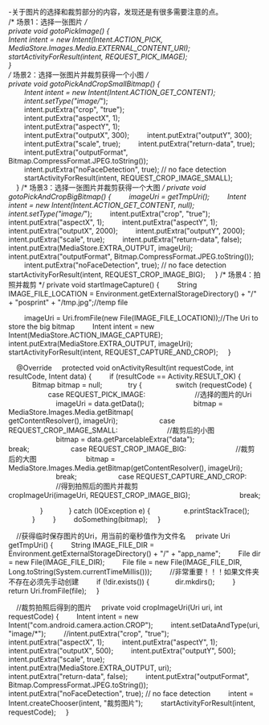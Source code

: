 -关于图片的选择和裁剪部分的内容，发现还是有很多需要注意的点。  
/* 场景1：选择一张图片 */  
  private void gotoPickImage() {  
        Intent intent = new Intent(Intent.ACTION_PICK, MediaStore.Images.Media.EXTERNAL_CONTENT_URI);  
        startActivityForResult(intent, REQUEST_PICK_IMAGE);  
  }   
/* 场景2：选择一张图片并裁剪获得一个小图 */  
  private void gotoPickAndCropSmallBitmap() {  
        Intent intent = new Intent(Intent.ACTION_GET_CONTENT);  
        intent.setType("image/*");  
        intent.putExtra("crop", "true");  
        intent.putExtra("aspectX", 1);  
        intent.putExtra("aspectY", 1);  
        intent.putExtra("outputX", 300);
        intent.putExtra("outputY", 300);
        intent.putExtra("scale", true);
        intent.putExtra("return-data", true);  
        intent.putExtra("outputFormat", Bitmap.CompressFormat.JPEG.toString());  
        intent.putExtra("noFaceDetection", true); // no face detection  
        startActivityForResult(intent, REQUEST_CROP_IMAGE_SMALL);  
    }
/* 场景3：选择一张图片并裁剪获得一个大图 */
   private void gotoPickAndCropBigBitmap() {
        imageUri = getTmpUri();
        Intent intent = new Intent(Intent.ACTION_GET_CONTENT, null);
        intent.setType("image/*");
        intent.putExtra("crop", "true");
        intent.putExtra("aspectX", 1);
        intent.putExtra("aspectY", 1);
        intent.putExtra("outputX", 2000);
        intent.putExtra("outputY", 2000);
        intent.putExtra("scale", true);
        intent.putExtra("return-data", false);
        intent.putExtra(MediaStore.EXTRA_OUTPUT, imageUri);
        intent.putExtra("outputFormat", Bitmap.CompressFormat.JPEG.toString());
        intent.putExtra("noFaceDetection", true); // no face detection
        startActivityForResult(intent, REQUEST_CROP_IMAGE_BIG);
    }
/* 场景4：拍照并裁剪 */
 private void startImageCapture() {
        String IMAGE_FILE_LOCATION = Environment.getExternalStorageDirectory() + "/" + "posprint" + "/tmp.jpg";//temp file

        imageUri = Uri.fromFile(new File(IMAGE_FILE_LOCATION));//The Uri to store the big bitmap
        Intent intent = new Intent(MediaStore.ACTION_IMAGE_CAPTURE);
        intent.putExtra(MediaStore.EXTRA_OUTPUT, imageUri);
        startActivityForResult(intent, REQUEST_CAPTURE_AND_CROP);
    }

    @Override
    protected void onActivityResult(int requestCode, int resultCode, Intent data) {
        if (resultCode == Activity.RESULT_OK) {
            Bitmap bitmap = null;
            try {
                switch (requestCode) {
                    case REQUEST_PICK_IMAGE:
                        //选择的图片的Uri
                        imageUri = data.getData(); 
                        bitmap = MediaStore.Images.Media.getBitmap(
                                getContentResolver(), imageUri);
                    case REQUEST_CROP_IMAGE_SMALL:
                        //裁剪后的小图
                        bitmap = data.getParcelableExtra("data");  
                        break;
                    case REQUEST_CROP_IMAGE_BIG:
                        //裁剪后的大图
                        bitmap = MediaStore.Images.Media.getBitmap(getContentResolver(), imageUri);
                        break;
                    case REQUEST_CAPTURE_AND_CROP:
                        //得到拍照后的图片并裁剪
                        cropImageUri(imageUri, REQUEST_CROP_IMAGE_BIG);
                        break;


                }
            } catch (IOException e) {
                e.printStackTrace();
            }
        }
        doSomething(bitmap);
    }

    //获得临时保存图片的Uri，用当前的毫秒值作为文件名
    private Uri getTmpUri() {
        String IMAGE_FILE_DIR = Environment.getExternalStorageDirectory() + "/" + "app_name";
        File dir = new File(IMAGE_FILE_DIR);
        File file = new File(IMAGE_FILE_DIR, Long.toString(System.currentTimeMillis()));
        //非常重要！！！如果文件夹不存在必须先手动创建
        if (!dir.exists()) {
            dir.mkdirs();
        }
        return Uri.fromFile(file);
    }

    //裁剪拍照后得到的图片
    private void cropImageUri(Uri uri, int requestCode) {
        Intent intent = new Intent("com.android.camera.action.CROP");
        intent.setDataAndType(uri, "image/*");
        //intent.putExtra("crop", "true");
        intent.putExtra("aspectX", 1);
        intent.putExtra("aspectY", 1);
        intent.putExtra("outputX", 500);
        intent.putExtra("outputY", 500);
        intent.putExtra("scale", true);
        intent.putExtra(MediaStore.EXTRA_OUTPUT, uri);
        intent.putExtra("return-data", false);
        intent.putExtra("outputFormat", Bitmap.CompressFormat.JPEG.toString());
        intent.putExtra("noFaceDetection", true); // no face detection
        intent = Intent.createChooser(intent, "裁剪图片");
        startActivityForResult(intent, requestCode);
    }
